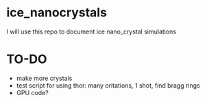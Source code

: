 # ice_nanocrystals

I will use this repo to document ice nano_crystal simulations

# TO-DO
- make more crystals
- test script for using thor: many oritations, 1 shot, find bragg rings
- GPU code? 
